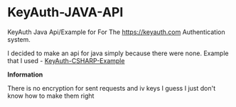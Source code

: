 # KeyAuth-JAVA-API

KeyAuth Java Api/Example for For The https://keyauth.com Authentication system.

I decided to make an api for java simply because there were none.
Example that I used - [KeyAuth-CSHARP-Example](https://github.com/KeyAuth/KeyAuth-CSHARP-Example)

**Information**

There is no encryption for sent requests and iv keys
I guess I just don't know how to make them right
